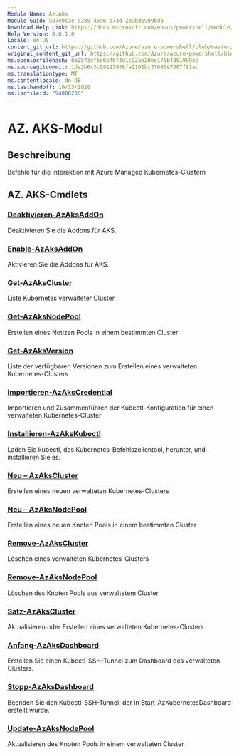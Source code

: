 ```yaml
---
Module Name: Az.Aks
Module Guid: a97e0c3e-e389-46a6-b73d-2b9bd6909bdb
Download Help Link: https://docs.microsoft.com/en-us/powershell/module/az.aks
Help Version: 0.0.1.0
Locale: en-US
content_git_url: https://github.com/Azure/azure-powershell/blob/master/src/Aks/Aks/help/Az.Aks.md
original_content_git_url: https://github.com/Azure/azure-powershell/blob/master/src/Aks/Aks/help/Az.Aks.md
ms.openlocfilehash: bb2573cf5c6b49f3d1c92ae20be175b4891999ec
ms.sourcegitcommit: 1de2b6c3c99197958fa2101bc37680e7507f91ac
ms.translationtype: MT
ms.contentlocale: de-DE
ms.lasthandoff: 10/13/2020
ms.locfileid: "94008238"
---
```

# AZ. AKS-Modul
## Beschreibung
Befehle für die Interaktion mit Azure Managed Kubernetes-Clustern

## AZ. AKS-Cmdlets
### [Deaktivieren-AzAksAddOn](Disable-AzAksAddOn.md)
Deaktivieren Sie die Addons für AKS.

### [Enable-AzAksAddOn](Enable-AzAksAddOn.md)
Aktivieren Sie die Addons für AKS.

### [Get-AzAksCluster](Get-AzAksCluster.md)
Liste Kubernetes verwalteter Cluster

### [Get-AzAksNodePool](Get-AzAksNodePool.md)
Erstellen eines Notizen Pools in einem bestimmten Cluster

### [Get-AzAksVersion](Get-AzAksVersion.md)
Liste der verfügbaren Versionen zum Erstellen eines verwalteten Kubernetes-Clusters

### [Importieren-AzAksCredential](Import-AzAksCredential.md)
Importieren und Zusammenführen der Kubectl-Konfiguration für einen verwalteten Kubernetes-Cluster

### [Installieren-AzAksKubectl](Install-AzAksKubectl.md)
Laden Sie kubectl, das Kubernetes-Befehlszeilentool, herunter, und installieren Sie es.

### [Neu – AzAksCluster](New-AzAksCluster.md)
Erstellen eines neuen verwalteten Kubernetes-Clusters

### [Neu – AzAksNodePool](New-AzAksNodePool.md)
Erstellen eines neuen Knoten Pools in einem bestimmten Cluster

### [Remove-AzAksCluster](Remove-AzAksCluster.md)
Löschen eines verwalteten Kubernetes-Clusters

### [Remove-AzAksNodePool](Remove-AzAksNodePool.md)
Löschen des Knoten Pools aus verwaltetem Cluster

### [Satz-AzAksCluster](Set-AzAksCluster.md)
Aktualisieren oder Erstellen eines verwalteten Kubernetes-Clusters

### [Anfang-AzAksDashboard](Start-AzAksDashboard.md)
Erstellen Sie einen Kubectl-SSH-Tunnel zum Dashboard des verwalteten Clusters.

### [Stopp-AzAksDashboard](Stop-AzAksDashboard.md)
Beenden Sie den Kubectl-SSH-Tunnel, der in Start-AzKubernetesDashboard erstellt wurde.

### [Update-AzAksNodePool](Update-AzAksNodePool.md)
Aktualisieren des Knoten Pools in einem verwalteten Cluster

